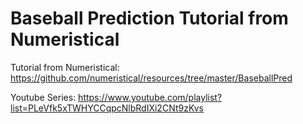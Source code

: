# Baseball Prediction Tutorial from Numeristical


Tutorial from Numeristical: https://github.com/numeristical/resources/tree/master/BaseballPred

Youtube Series: https://www.youtube.com/playlist?list=PLeVfk5xTWHYCCqpcNlbRdIXi2CNt9zKvs